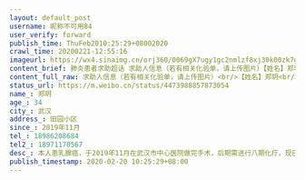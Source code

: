 ```yaml
---
layout: default_post
username: 昵称不可用84
user_verify: forward
publish_time: ThuFeb2010:25:29+08002020
crawl_time: 20200221-12:55:16
imageurl: https://wx4.sinaimg.cn/orj360/0069gX7ugy1gc2nmlzf8xj30k00zk7gh.jpg
content_brief: 肺炎患者求助超话 求助人信息（若有相关化验单，请上传图片）【姓名】郑玥【年龄】34【所在城市】武汉【所在小区、社区】田园小区【患病时间】2019年11月【联系方式】18986208684【其他紧急联系人】18971170567【病情描述】本人患乳腺癌，于2019年11月在武汉市中心医院做完手术，后期需进 ...全文
content_full_raw: 求助人信息（若有相关化验单，请上传图片）<br/>【姓名】郑玥<br/>【年龄】34<br/>【所在城市】武汉<br/>【所在小区、社区】田园小区<br/>【患病时间】2019年11月<br/>【联系方式】18986208684<br/>【其他紧急联系人】18971170567<br/>【病情描述】本人患乳腺癌，于2019年11月在武汉市中心医院做完手术，后期需进行八期化疗，现已做完四期化疗。本应于2019年1月30日行第五期化疗，但因疫情中断，原就诊的武汉市中心医院是新冠定点医院，无法对患者化疗。本人的化疗已推迟将近一个月，情况非常严重！请有化疗条件的医院进行收治！<adata-url="http://t.cn/Rxrb8ME"href="http://weibo.com/p/100101B2094655D46EA0FB499F"data-hide=""><spanclass='url-icon'><imgstyle='width:1rem;height:1rem'src='https://h5.sinaimg.cn/upload/2015/09/25/3/timeline_card_small_location_default.png'></span><spanclass="surl-text">武汉·田园小区</span></a>
status_url: https://m.weibo.cn/status/4473988857873054
name_: 郑玥
age_: 34
city_: 武汉
address_: 田园小区
since_: 2019年11月
tel_: 18986208684
tel2_: 18971170567
desc_: 本人患乳腺癌，于2019年11月在武汉市中心医院做完手术，后期需进行八期化疗，现已做完四期化疗。本应于2019年1月30日行第五期化疗，但因疫情中断，原就诊的武汉市中心医院是新冠定点医院，无法对患者化疗。本人的化疗已推迟将近一个月，情况非常严重！请有化疗条件的医院进行收治！<adata-url="http//t.cn/Rxrb8ME"href="http//weibo.com/p/100101B2094655D46EA0FB499F"data-hide=""><spanclass='url-icon'><imgstyle='width1rem;height1rem'src='https//h5.sinaimg.cn/upload/2015/09/25/3/timeline_card_small_location_default.png'></span><spanclass="surl-text">武汉·田园小区</span></a>
publish_timestamp: 2020-02-20 10:25:29+08:00
---
```

